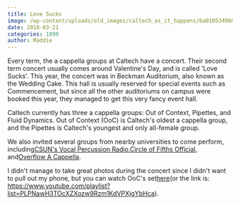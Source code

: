 ```yaml
---
title: Love Sucks
image: /wp-content/uploads/old_images/caltech_as_it_happens/6a0105349b8251970b01b8d2e65347970c.jpg
date: 2018-03-21
categories: 1098
author: Maddie
---
```


Every term, the a cappella groups at Caltech have a concert. Their second term concert usually comes around Valentine's Day, and is called 'Love Sucks'. This year, the concert was in Beckman Auditorium, also known as the Wedding Cake. This hall is usually reserved for special events such as Commencement, but since all the other auditoriums on campus were booked this year, they managed to get this very fancy event hall.

Caltech currently has three a cappella groups: Out of Context, Pipettes, and Fluid Dynamics. Out of Context (OoC) is Caltech's oldest a cappella group, and the Pipettes is Caltech's youngest and only all-female group.

We also invited several groups from nearby universities to come perform, including[CSUN's Vocal Percussion Radio](https://www.facebook.com/vprcsun/?fref=mentions),[Circle of Fifths Official](https://www.facebook.com/circleoffifthsuci/?fref=mentions), and[Overflow A Cappella](https://www.facebook.com/OverflowACappella/?fref=mentions).

I didn't manage to take great photos during the concert since I didn't want to pull out my phone, but you can watch OoC's set[here](https://www.youtube.com/playlist?list=PLPNawH3TOcXZXozw9Rzm1KdVPXjgYbHca)(or the link is: https://www.youtube.com/playlist?list=PLPNawH3TOcXZXozw9Rzm1KdVPXjgYbHca).

